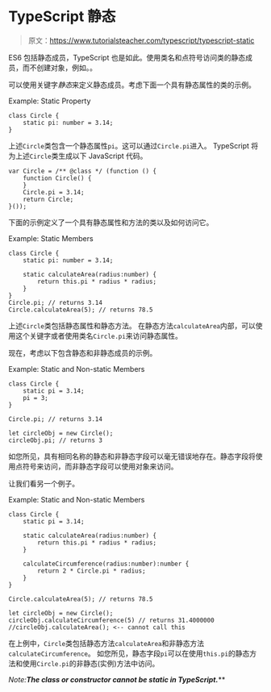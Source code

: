 # TypeScript 静态

> 原文：<https://www.tutorialsteacher.com/typescript/typescript-static>

ES6 包括静态成员，TypeScript 也是如此。使用类名和点符号访问类的静态成员，而不创建对象，例如<classname>。<staticmember>。</staticmember></classname>

可以使用关键字*静态*来定义静态成员。考虑下面一个具有静态属性的类的示例。

Example: Static Property 

```
class Circle {
    static pi: number = 3.14;
} 
```

上述`Circle`类包含一个静态属性`pi`。这可以通过`Circle.pi`进入。 TypeScript 将为上述`Circle`类生成以下 JavaScript 代码。

```
var Circle = /** @class */ (function () {
    function Circle() {
    }
    Circle.pi = 3.14;
    return Circle;
}()); 
```

下面的示例定义了一个具有静态属性和方法的类以及如何访问它。

Example: Static Members 

```
class Circle {
    static pi: number = 3.14;

    static calculateArea(radius:number) {
        return this.pi * radius * radius;
    }
}
Circle.pi; // returns 3.14
Circle.calculateArea(5); // returns 78.5 
```

上述`Circle`类包括静态属性和静态方法。 在静态方法`calculateArea`内部，可以使用这个关键字或者使用类名`Circle.pi`来访问静态属性。

现在，考虑以下包含静态和非静态成员的示例。

Example: Static and Non-static Members 

```
class Circle {
    static pi = 3.14;
    pi = 3;
}

Circle.pi; // returns 3.14

let circleObj = new Circle();
circleObj.pi; // returns 3 
```

如您所见，具有相同名称的静态和非静态字段可以毫无错误地存在。静态字段将使用点符号来访问，而非静态字段可以使用对象来访问。

让我们看另一个例子。

Example: Static and Non-static Members 

```
class Circle {
    static pi = 3.14;

    static calculateArea(radius:number) {
        return this.pi * radius * radius;
    }

    calculateCircumference(radius:number):number { 
        return 2 * Circle.pi * radius;
    }
}

Circle.calculateArea(5); // returns 78.5

let circleObj = new Circle();
circleObj.calculateCircumference(5) // returns 31.4000000
//circleObj.calculateArea(); <-- cannot call this 
```

在上例中，`Circle`类包括静态方法`calculateArea`和非静态方法`calculateCircumference`。 如您所见，静态字段`pi`可以在使用`this.pi`的静态方法和使用`Circle.pi`的非静态(实例)方法中访问。

*Note:**The class or constructor cannot be static in TypeScript.*****